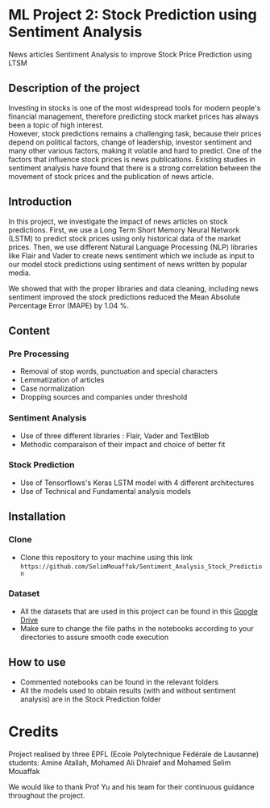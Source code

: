 # ML Project 2: Stock Prediction using Sentiment Analysis
News articles Sentiment Analysis to improve Stock Price Prediction using LTSM

## Description of the project
Investing in stocks is one of the most widespread tools for modern people's financial management, therefore predicting stock market prices has always been  a topic of high interest.  
However, stock predictions remains a challenging task, because
their prices depend on political factors, change of leadership, investor sentiment and many other various factors, making it volatile and hard to predict.
One of the factors that influence stock prices is news publications. Existing studies in sentiment analysis have found that there is a strong correlation between the movement of stock prices and the publication of news article.

## Introduction
In this project, we investigate the impact of news articles on stock predictions. First, we use a Long Term Short Memory Neural Network (LSTM) to  predict stock prices using only historical data of the market prices. Then, we use different Natural Language Processing (NLP) libraries like Flair and Vader to create news sentiment which we include as input to our model stock predictions using sentiment of news written by popular media. 

We showed that with the proper libraries and data cleaning, including news sentiment improved the stock predictions reduced the Mean Absolute Percentage Error (MAPE) by 1.04 \%.


## Content
### Pre Processing
* Removal of stop words, punctuation and special characters
* Lemmatization of articles
* Case normalization
* Dropping sources and companies under threshold
### Sentiment Analysis
* Use of three different libraries : Flair, Vader and TextBlob
* Methodic comparaison of their impact and choice of better fit
### Stock Prediction 
* Use of Tensorflows's Keras LSTM model with 4 different architectures
* Use of Technical and Fundamental analysis models



## Installation

### Clone
* Clone this repository to your machine using this link `https://github.com/SelimMouaffak/Sentiment_Analysis_Stock_Prediction`

### Dataset
* All the datasets that are used in this project can be found in this [Google Drive](https://drive.google.com/drive/folders/1ukot3aSpJVPNmvgSGfJu3aadm62EPVSt?usp=sharing)
* Make sure to change the file paths in the notebooks according to your directories to assure smooth code execution


## How to use 

* Commented notebooks can be found in the relevant folders
* All the models used to obtain results (with and without sentiment analysis) are in the Stock Prediction folder

# Credits
Project realised by three EPFL (Ecole Polytechnique Fédérale de Lausanne) students: Amine Atallah, Mohamed Ali Dhraief and Mohamed Selim Mouaffak

We would like to thank Prof Yu and his team for their continuous guidance throughout the project.

